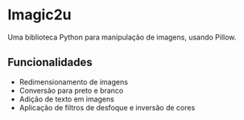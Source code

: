 # Imagic2u

Uma biblioteca Python para manipulação de imagens, usando Pillow.

## Funcionalidades

- Redimensionamento de imagens
- Conversão para preto e branco
- Adição de texto em imagens
- Aplicação de filtros de desfoque e inversão de cores
